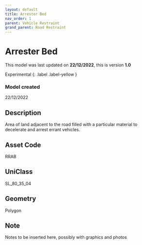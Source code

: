 ```yaml
---
layout: default
title: Arrester Bed
nav_order: 1
parent: Vehicle Restraint
grand_parent: Road Restraint
---
```


# Arrester Bed
This model was last updated on **22/12/2022**, this is version **1.0**

Experimental
{: .label .label-yellow }

### Model created
22/12/2022

## Description
Area of land adjacent to the
road filled with a particular
material to decelerate and
arrest errant vehicles.

## Asset Code
RRAB

## UniClass
SL_80_35_04

## Geometry
Polygon

## Note
Notes to be inserted here, possibly with graphics and photos